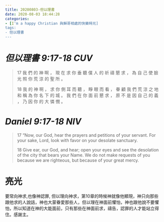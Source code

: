 ```yaml
---
title: 20200803-但以理書
date: 2020-08-03 18:44:28
categories:
- [I'm a happy Christian 與穌哥相處的快樂時光]
tags:
- 但以理書
---
```

# ___但以理書 9:17-18 CUV___
> 17 我 們 的 神 啊 ， 現 在 求 你 垂 聽 僕 人 的 祈 禱 懇 求 ， 為 自 己 使 臉 光 照 你 荒 涼 的 聖 所 。
>
> 18 我 的 神 啊 ， 求 你 側 耳 而 聽 ， 睜 眼 而 看 ， 眷 顧 我 們 荒 涼 之 地 和 稱 為 你 名 下 的 城 。 我 們 在 你 面 前 懇 求 ， 原 不 是 因 自 己 的 義 ， 乃 因 你 的 大 憐 憫 。

# ___Daniel 9:17-18 NIV___
> 17 “Now, our God, hear the prayers and petitions of your servant. For your sake, Lord, look with favor on your desolate sanctuary.
>
> 18 Give ear, our God, and hear; open your eyes and see the desolation of the city that bears your Name. We do not make requests of you because we are righteous, but because of your great mercy.

# 亮光
要常向神求,也像神認罪, 但以理向神求，第10章的時候神就像他顯現，神只向那些跟他求的人說話，神也大蒙眷愛那些人，但以理在神面前懼怕，神也跟他說不要懼怕，所以知道在神的大能面前，只有那些在神面前求，禱告，認罪的人才能站立得住。感謝主。
